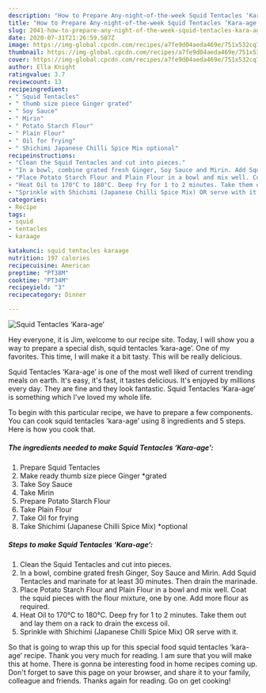 ```yaml
---
description: "How to Prepare Any-night-of-the-week Squid Tentacles ‘Kara-age’"
title: "How to Prepare Any-night-of-the-week Squid Tentacles ‘Kara-age’"
slug: 2041-how-to-prepare-any-night-of-the-week-squid-tentacles-kara-age
date: 2020-07-31T21:26:59.587Z
image: https://img-global.cpcdn.com/recipes/a7fe9d04aeda469e/751x532cq70/squid-tentacles-kara-age-recipe-main-photo.jpg
thumbnail: https://img-global.cpcdn.com/recipes/a7fe9d04aeda469e/751x532cq70/squid-tentacles-kara-age-recipe-main-photo.jpg
cover: https://img-global.cpcdn.com/recipes/a7fe9d04aeda469e/751x532cq70/squid-tentacles-kara-age-recipe-main-photo.jpg
author: Ella Knight
ratingvalue: 3.7
reviewcount: 13
recipeingredient:
- " Squid Tentacles"
- " thumb size piece Ginger grated"
- " Soy Sauce"
- " Mirin"
- " Potato Starch Flour"
- " Plain Flour"
- " Oil for frying"
- " Shichimi Japanese Chilli Spice Mix optional"
recipeinstructions:
- "Clean the Squid Tentacles and cut into pieces."
- "In a bowl, combine grated fresh Ginger, Soy Sauce and Mirin. Add Squid Tentacles and marinate for at least 30 minutes. Then drain the marinade."
- "Place Potato Starch Flour and Plain Flour in a bowl and mix well. Coat the squid pieces with the flour mixture, one by one. Add more flour as required."
- "Heat Oil to 170°C to 180°C. Deep fry for 1 to 2 minutes. Take them out and lay them on a rack to drain the excess oil."
- "Sprinkle with Shichimi (Japanese Chilli Spice Mix) OR serve with it."
categories:
- Recipe
tags:
- squid
- tentacles
- karaage

katakunci: squid tentacles karaage 
nutrition: 197 calories
recipecuisine: American
preptime: "PT38M"
cooktime: "PT34M"
recipeyield: "3"
recipecategory: Dinner

---
```



![Squid Tentacles ‘Kara-age’](https://img-global.cpcdn.com/recipes/a7fe9d04aeda469e/751x532cq70/squid-tentacles-kara-age-recipe-main-photo.jpg)

Hey everyone, it is Jim, welcome to our recipe site. Today, I will show you a way to prepare a special dish, squid tentacles ‘kara-age’. One of my favorites. This time, I will make it a bit tasty. This will be really delicious.



Squid Tentacles ‘Kara-age’ is one of the most well liked of current trending meals on earth. It's easy, it's fast, it tastes delicious. It's enjoyed by millions every day. They are fine and they look fantastic. Squid Tentacles ‘Kara-age’ is something which I've loved my whole life.


To begin with this particular recipe, we have to prepare a few components. You can cook squid tentacles ‘kara-age’ using 8 ingredients and 5 steps. Here is how you cook that.

<!--inarticleads1-->

##### The ingredients needed to make Squid Tentacles ‘Kara-age’:

1. Prepare  Squid Tentacles
1. Make ready  thumb size piece Ginger *grated
1. Take  Soy Sauce
1. Take  Mirin
1. Prepare  Potato Starch Flour
1. Take  Plain Flour
1. Take  Oil for frying
1. Take  Shichimi (Japanese Chilli Spice Mix) *optional




<!--inarticleads2-->

##### Steps to make Squid Tentacles ‘Kara-age’:

1. Clean the Squid Tentacles and cut into pieces.
1. In a bowl, combine grated fresh Ginger, Soy Sauce and Mirin. Add Squid Tentacles and marinate for at least 30 minutes. Then drain the marinade.
1. Place Potato Starch Flour and Plain Flour in a bowl and mix well. Coat the squid pieces with the flour mixture, one by one. Add more flour as required.
1. Heat Oil to 170°C to 180°C. Deep fry for 1 to 2 minutes. Take them out and lay them on a rack to drain the excess oil.
1. Sprinkle with Shichimi (Japanese Chilli Spice Mix) OR serve with it.




So that is going to wrap this up for this special food squid tentacles ‘kara-age’ recipe. Thank you very much for reading. I am sure that you will make this at home. There is gonna be interesting food in home recipes coming up. Don't forget to save this page on your browser, and share it to your family, colleague and friends. Thanks again for reading. Go on get cooking!
